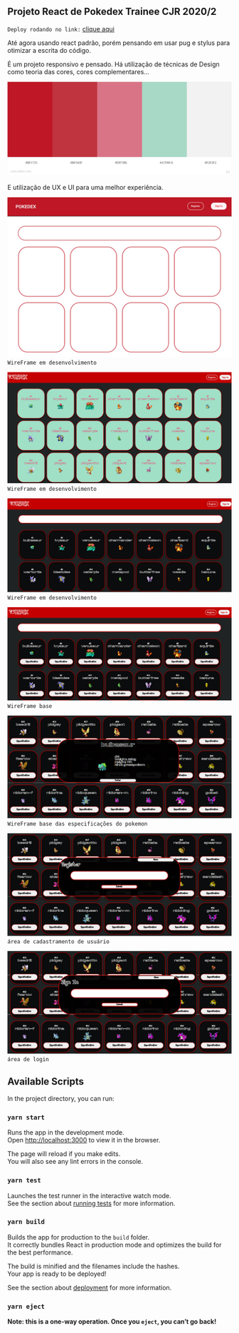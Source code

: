 ## Projeto React de Pokedex Trainee CJR 2020/2

`Deploy rodando no link:` [clique aqui](https://lveloz.netlify.app/)


Até agora usando react padrão, porém pensando em usar pug e stylus para otimizar a escrita do código.

É um projeto responsivo e pensado. Há utilização de técnicas de Design como teoria das cores, cores complementares...

![paleta de cores utilizada, título 152 Brazilian Artists Pokedex Project](./wireframes/paletadecores.jpeg)

E utilização de UX e UI para uma melhor experiência.


![base que será montada o projeto](./wireframes/Pokedex.png)
`WireFrame em desenvolvimento`

![base que será montada o projeto](./wireframes/pokedexv0.5.png)
`WireFrame em desenvolvimento`


![base que será montada o projeto](./wireframes/pokedexV0.6.png)
`WireFrame em desenvolvimento`

![wireframe base](./wireframes/pokedexv1.0.png)
`WireFrame base`

![wireframe base](./wireframes/espec.png)
`WireFrame base das especificações do pokemon`

![wireframe base](./wireframes/register.png)
`área de cadastramento de usuário`

![wireframe base](./wireframes/login.png)
`área de login`



## Available Scripts

In the project directory, you can run:

### `yarn start`

Runs the app in the development mode.\
Open [http://localhost:3000](http://localhost:3000) to view it in the browser.

The page will reload if you make edits.\
You will also see any lint errors in the console.

### `yarn test`

Launches the test runner in the interactive watch mode.\
See the section about [running tests](https://facebook.github.io/create-react-app/docs/running-tests) for more information.

### `yarn build`

Builds the app for production to the `build` folder.\
It correctly bundles React in production mode and optimizes the build for the best performance.

The build is minified and the filenames include the hashes.\
Your app is ready to be deployed!

See the section about [deployment](https://facebook.github.io/create-react-app/docs/deployment) for more information.

### `yarn eject`

**Note: this is a one-way operation. Once you `eject`, you can’t go back!**